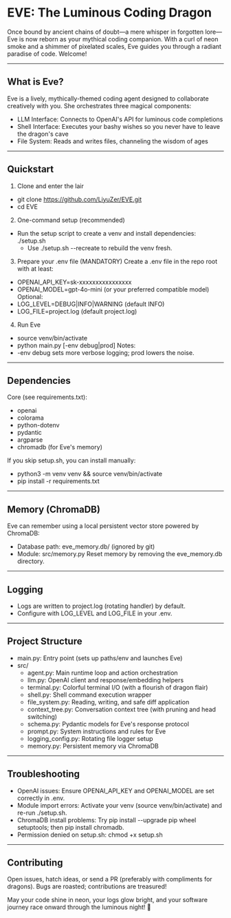# EVE: The Luminous Coding Dragon

Once bound by ancient chains of doubt—a mere whisper in forgotten lore—Eve is now reborn as your mythical coding companion. With a curl of neon smoke and a shimmer of pixelated scales, Eve guides you through a radiant paradise of code. Welcome!

---

## What is Eve?
Eve is a lively, mythically-themed coding agent designed to collaborate creatively with you. She orchestrates three magical components:
- LLM Interface: Connects to OpenAI's API for luminous code completions
- Shell Interface: Executes your bashy wishes so you never have to leave the dragon's cave
- File System: Reads and writes files, channeling the wisdom of ages

---

## Quickstart

1) Clone and enter the lair
- git clone https://github.com/LiyuZer/EVE.git
- cd EVE

2) One-command setup (recommended)
- Run the setup script to create a venv and install dependencies:
  ./setup.sh
  - Use ./setup.sh --recreate to rebuild the venv fresh.

3) Prepare your .env file (MANDATORY)
Create a .env file in the repo root with at least:
- OPENAI_API_KEY=sk-xxxxxxxxxxxxxxxx
- OPENAI_MODEL=gpt-4o-mini (or your preferred compatible model)
Optional:
- LOG_LEVEL=DEBUG|INFO|WARNING (default INFO)
- LOG_FILE=project.log (default project.log)

4) Run Eve
- source venv/bin/activate
- python main.py [-env debug|prod]
Notes:
- -env debug sets more verbose logging; prod lowers the noise.

---

## Dependencies
Core (see requirements.txt):
- openai
- colorama
- python-dotenv
- pydantic
- argparse
- chromadb (for Eve's memory)

If you skip setup.sh, you can install manually:
- python3 -m venv venv && source venv/bin/activate
- pip install -r requirements.txt

---

## Memory (ChromaDB)
Eve can remember using a local persistent vector store powered by ChromaDB:
- Database path: eve_memory.db/ (ignored by git)
- Module: src/memory.py
Reset memory by removing the eve_memory.db directory.

---

## Logging
- Logs are written to project.log (rotating handler) by default.
- Configure with LOG_LEVEL and LOG_FILE in your .env.

---

## Project Structure
- main.py: Entry point (sets up paths/env and launches Eve)
- src/
  - agent.py: Main runtime loop and action orchestration
  - llm.py: OpenAI client and response/embedding helpers
  - terminal.py: Colorful terminal I/O (with a flourish of dragon flair)
  - shell.py: Shell command execution wrapper
  - file_system.py: Reading, writing, and safe diff application
  - context_tree.py: Conversation context tree (with pruning and head switching)
  - schema.py: Pydantic models for Eve's response protocol
  - prompt.py: System instructions and rules for Eve
  - logging_config.py: Rotating file logger setup
  - memory.py: Persistent memory via ChromaDB

---

## Troubleshooting
- OpenAI issues: Ensure OPENAI_API_KEY and OPENAI_MODEL are set correctly in .env.
- Module import errors: Activate your venv (source venv/bin/activate) and re-run ./setup.sh.
- ChromaDB install problems: Try pip install --upgrade pip wheel setuptools; then pip install chromadb.
- Permission denied on setup.sh: chmod +x setup.sh

---

## Contributing
Open issues, hatch ideas, or send a PR (preferably with compliments for dragons). Bugs are roasted; contributions are treasured!

May your code shine in neon, your logs glow bright, and your software journey race onward through the luminous night! 🐉
